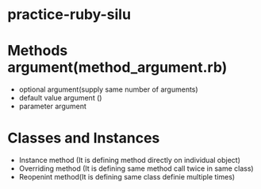 # practice-ruby-silu

# Methods argument(method_argument.rb)
 - optional argument(supply same number of arguments)
 - default value argument ()
 - parameter argument

# Classes and Instances
 - Instance method (It is defining method directly on individual object)
 - Overriding method (It is defining same method call twice in same class)
 - Reopenint method(It is defining same class definie multiple times)